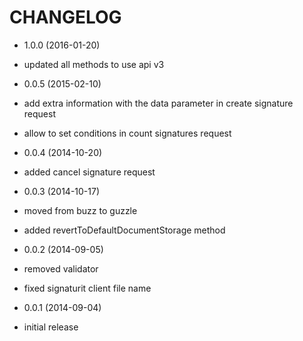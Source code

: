 CHANGELOG
=========

* 1.0.0 (2016-01-20)
 * updated all methods to use api v3

* 0.0.5 (2015-02-10)
 * add extra information with the data parameter in create signature request
 * allow to set conditions in count signatures request

* 0.0.4 (2014-10-20)
 * added cancel signature request

* 0.0.3 (2014-10-17)
 * moved from buzz to guzzle
 * added revertToDefaultDocumentStorage method

* 0.0.2 (2014-09-05)
 * removed validator
 * fixed signaturit client file name

* 0.0.1 (2014-09-04)
 * initial release
